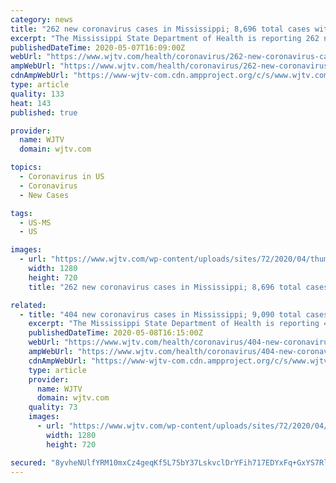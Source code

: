 ```yaml
---
category: news
title: "262 new coronavirus cases in Mississippi; 8,696 total cases with 396 deaths"
excerpt: "The Mississippi State Department of Health is reporting 262 new cases of the coronavirus (COVID-19) in Mississippi. That brings the state’s total number of"
publishedDateTime: 2020-05-07T16:09:00Z
webUrl: "https://www.wjtv.com/health/coronavirus/262-new-coronavirus-cases-in-mississippi-8696-total-cases-with-396-deaths/"
ampWebUrl: "https://www.wjtv.com/health/coronavirus/262-new-coronavirus-cases-in-mississippi-8696-total-cases-with-396-deaths/amp/"
cdnAmpWebUrl: "https://www-wjtv-com.cdn.ampproject.org/c/s/www.wjtv.com/health/coronavirus/262-new-coronavirus-cases-in-mississippi-8696-total-cases-with-396-deaths/amp/"
type: article
quality: 133
heat: 143
published: true

provider:
  name: WJTV
  domain: wjtv.com

topics:
  - Coronavirus in US
  - Coronavirus
  - New Cases

tags:
  - US-MS
  - US

images:
  - url: "https://www.wjtv.com/wp-content/uploads/sites/72/2020/04/thumbnail_Coronavirus-Update-1-2-2-2-3-2-1-5-1.jpg?w=1280&h=720&crop=1"
    width: 1280
    height: 720
    title: "262 new coronavirus cases in Mississippi; 8,696 total cases with 396 deaths"

related:
  - title: "404 new coronavirus cases in Mississippi; 9,090 total cases with 409 deaths"
    excerpt: "The Mississippi State Department of Health is reporting 404 new cases of the coronavirus (COVID-19) in Mississippi. That brings the state’s total number of"
    publishedDateTime: 2020-05-08T16:15:00Z
    webUrl: "https://www.wjtv.com/health/coronavirus/404-new-coronavirus-cases-in-mississippi-9090-total-cases-with-409-deaths/"
    ampWebUrl: "https://www.wjtv.com/health/coronavirus/404-new-coronavirus-cases-in-mississippi-9090-total-cases-with-409-deaths/amp/"
    cdnAmpWebUrl: "https://www-wjtv-com.cdn.ampproject.org/c/s/www.wjtv.com/health/coronavirus/404-new-coronavirus-cases-in-mississippi-9090-total-cases-with-409-deaths/amp/"
    type: article
    provider:
      name: WJTV
      domain: wjtv.com
    quality: 73
    images:
      - url: "https://www.wjtv.com/wp-content/uploads/sites/72/2020/04/thumbnail_Coronavirus-Update-1-2-2-2-3-2-1-5-1.jpg?w=1280&h=720&crop=1"
        width: 1280
        height: 720

secured: "8yvheNUlfYRM10mxCz4geqKf5L75bY37LskvclDrYFih717EDYxFq+GxYS7RlH9NfUt35vJ1UB1w+jcc9PXBfl8HFYbJ2HlHbL2pd1YmiUy4CRn++1PIXJoGRD1NiTQ7JkaQgegur1nXGbInsYv4095XFpBOPdLZawV6uaIRylEG67GFN+iLrZT2CG2RBFMGWHoq1yROa+KRySc0rs4nzFa6WNuzZzPR325A+W8x35AFMjpd7Mcl5PrBpPOUkhEhlITYrJVt0AZiza4F9g1+NFso0RqKS2GF3J8HK8pVDtBhXLya7rv4El8GIvfr/7ZGT2UbNNncj1AKtv57azY+kHBngDZ6qCU3NVCNswBfBrUDJP5RnQ6QGZ+BU+8Ek/ZVL8afE3Gx2sDklqcwF2bvO8Yae2QwBagy+ZN3d03sblao8HHF2pkpDBu8FXWA10J7mGZEMPyEVJXuw4WIgXofssGJE2sgbC1st2hywuzjqgk=;gzEQUr82k9IoNXVpsdpLfg=="
---
```


